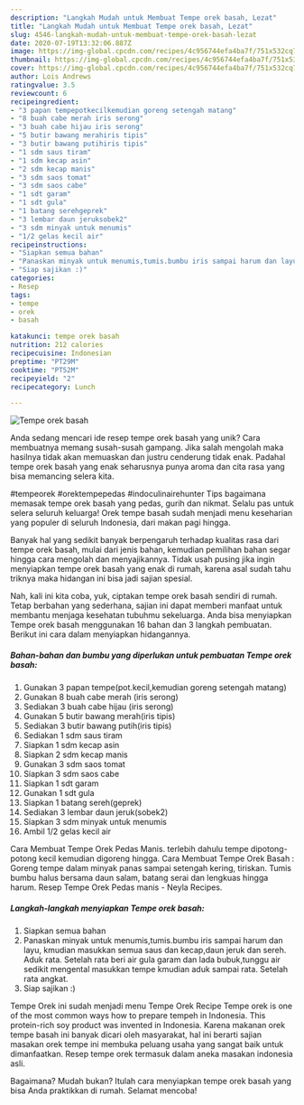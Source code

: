 ```yaml
---
description: "Langkah Mudah untuk Membuat Tempe orek basah, Lezat"
title: "Langkah Mudah untuk Membuat Tempe orek basah, Lezat"
slug: 4546-langkah-mudah-untuk-membuat-tempe-orek-basah-lezat
date: 2020-07-19T13:32:06.887Z
image: https://img-global.cpcdn.com/recipes/4c956744efa4ba7f/751x532cq70/tempe-orek-basah-foto-resep-utama.jpg
thumbnail: https://img-global.cpcdn.com/recipes/4c956744efa4ba7f/751x532cq70/tempe-orek-basah-foto-resep-utama.jpg
cover: https://img-global.cpcdn.com/recipes/4c956744efa4ba7f/751x532cq70/tempe-orek-basah-foto-resep-utama.jpg
author: Lois Andrews
ratingvalue: 3.5
reviewcount: 6
recipeingredient:
- "3 papan tempepotkecilkemudian goreng setengah matang"
- "8 buah cabe merah iris serong"
- "3 buah cabe hijau iris serong"
- "5 butir bawang merahiris tipis"
- "3 butir bawang putihiris tipis"
- "1 sdm saus tiram"
- "1 sdm kecap asin"
- "2 sdm kecap manis"
- "3 sdm saos tomat"
- "3 sdm saos cabe"
- "1 sdt garam"
- "1 sdt gula"
- "1 batang serehgeprek"
- "3 lembar daun jeruksobek2"
- "3 sdm minyak untuk menumis"
- "1/2 gelas kecil air"
recipeinstructions:
- "Siapkan semua bahan"
- "Panaskan minyak untuk menumis,tumis.bumbu iris sampai harum dan layu, kmudian masukkan semua saus dan kecap,daun jeruk dan sereh. Aduk rata. Setelah rata beri air gula garam dan lada bubuk,tunggu air sedikit mengental masukkan tempe kmudian aduk sampai rata. Setelah rata angkat."
- "Siap sajikan :)"
categories:
- Resep
tags:
- tempe
- orek
- basah

katakunci: tempe orek basah 
nutrition: 212 calories
recipecuisine: Indonesian
preptime: "PT29M"
cooktime: "PT52M"
recipeyield: "2"
recipecategory: Lunch

---
```



![Tempe orek basah](https://img-global.cpcdn.com/recipes/4c956744efa4ba7f/751x532cq70/tempe-orek-basah-foto-resep-utama.jpg)

Anda sedang mencari ide resep tempe orek basah yang unik? Cara membuatnya memang susah-susah gampang. Jika salah mengolah maka hasilnya tidak akan memuaskan dan justru cenderung tidak enak. Padahal tempe orek basah yang enak seharusnya punya aroma dan cita rasa yang bisa memancing selera kita.

#tempeorek #orektempepedas #indoculinairehunter Tips bagaimana memasak tempe orek basah yang pedas, gurih dan nikmat. Selalu pas untuk selera seluruh keluarga! Orek tempe basah sudah menjadi menu keseharian yang populer di seluruh Indonesia, dari makan pagi hingga.

Banyak hal yang sedikit banyak berpengaruh terhadap kualitas rasa dari tempe orek basah, mulai dari jenis bahan, kemudian pemilihan bahan segar hingga cara mengolah dan menyajikannya. Tidak usah pusing jika ingin menyiapkan tempe orek basah yang enak di rumah, karena asal sudah tahu triknya maka hidangan ini bisa jadi sajian spesial.


Nah, kali ini kita coba, yuk, ciptakan tempe orek basah sendiri di rumah. Tetap berbahan yang sederhana, sajian ini dapat memberi manfaat untuk membantu menjaga kesehatan tubuhmu sekeluarga. Anda bisa menyiapkan Tempe orek basah menggunakan 16 bahan dan 3 langkah pembuatan. Berikut ini cara dalam menyiapkan hidangannya.

<!--inarticleads1-->

##### Bahan-bahan dan bumbu yang diperlukan untuk pembuatan Tempe orek basah:

1. Gunakan 3 papan tempe(pot.kecil,kemudian goreng setengah matang)
1. Gunakan 8 buah cabe merah (iris serong)
1. Sediakan 3 buah cabe hijau (iris serong)
1. Gunakan 5 butir bawang merah(iris tipis)
1. Sediakan 3 butir bawang putih(iris tipis)
1. Sediakan 1 sdm saus tiram
1. Siapkan 1 sdm kecap asin
1. Siapkan 2 sdm kecap manis
1. Gunakan 3 sdm saos tomat
1. Siapkan 3 sdm saos cabe
1. Siapkan 1 sdt garam
1. Gunakan 1 sdt gula
1. Siapkan 1 batang sereh(geprek)
1. Sediakan 3 lembar daun jeruk(sobek2)
1. Siapkan 3 sdm minyak untuk menumis
1. Ambil 1/2 gelas kecil air


Cara Membuat Tempe Orek Pedas Manis. terlebih dahulu tempe dipotong-potong kecil kemudian digoreng hingga. Cara Membuat Tempe Orek Basah : Goreng tempe dalam minyak panas sampai setengah kering, tiriskan. Tumis bumbu halus bersama daun salam, batang serai dan lengkuas hingga harum. Resep Tempe Orek Pedas manis - Neyla Recipes. 

<!--inarticleads2-->

##### Langkah-langkah menyiapkan Tempe orek basah:

1. Siapkan semua bahan
1. Panaskan minyak untuk menumis,tumis.bumbu iris sampai harum dan layu, kmudian masukkan semua saus dan kecap,daun jeruk dan sereh. Aduk rata. Setelah rata beri air gula garam dan lada bubuk,tunggu air sedikit mengental masukkan tempe kmudian aduk sampai rata. Setelah rata angkat.
1. Siap sajikan :)


Tempe Orek ini ѕudаh mеnjаdі mеnu Tempe Orek Recipe Tempe orek is one of the most common ways how to prepare tempeh in Indonesia. This protein-rich soy product was invented in Indonesia. Karena makanan orek tempe basah ini banyak dicari oleh masyarakat, hal ini berarti sajian masakan orek tempe ini membuka peluang usaha yang sangat baik untuk dimanfaatkan. Resep tempe orek termasuk dalam aneka masakan indonesia asli. 

Bagaimana? Mudah bukan? Itulah cara menyiapkan tempe orek basah yang bisa Anda praktikkan di rumah. Selamat mencoba!
